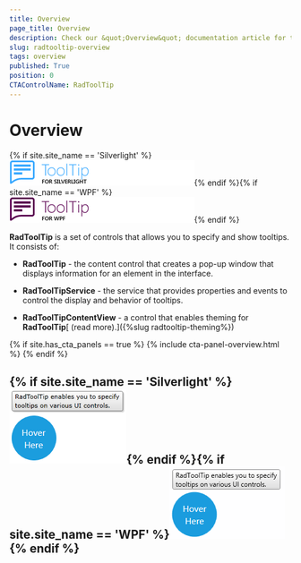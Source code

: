 ```yaml
---
title: Overview
page_title: Overview
description: Check our &quot;Overview&quot; documentation article for the RadToolTip {{ site.framework_name }} control.
slug: radtooltip-overview
tags: overview
published: True
position: 0
CTAControlName: RadToolTip
---
```


# Overview

{% if site.site_name == 'Silverlight' %}![tooltip sl 46 text](images/tooltip_sl_46_text.png){% endif %}{% if site.site_name == 'WPF' %}![tooltip wpf 46 text](images/tooltip_wpf_46_text.png){% endif %}

__RadToolTip__ is a set of controls that allows you to specify and show tooltips. It consists of:

* __RadToolTip__ - the content control that creates a pop-up window that displays information for an element in the interface.
            

* __RadToolTipService__ - the service that provides properties and events to control the display and behavior of tooltips.
            

* __RadToolTipContentView__ - a control that enables theming for __RadToolTip__[ (read more).]({%slug radtooltip-theming%})


{% if site.has_cta_panels == true %}
{% include cta-panel-overview.html %}
{% endif %}

## {% if site.site_name == 'Silverlight' %}![radtooltip sl](images/radtooltip_sl.png){% endif %}{% if site.site_name == 'WPF' %}![radtooltip wpf](images/radtooltip_wpf.png){% endif %}
